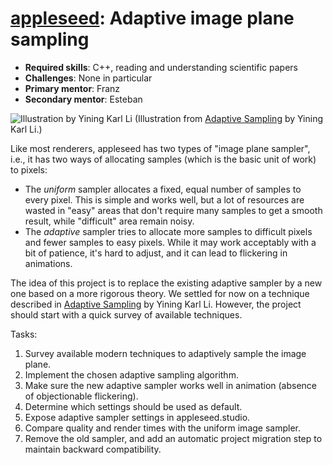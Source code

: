 # [appleseed](https://github.com/appleseedhq/appleseed): Adaptive image plane sampling

* **Required skills**: C++, reading and understanding scientific papers
* **Challenges**: None in particular
* **Primary mentor**: Franz
* **Secondary mentor**: Esteban

![Illustration by Yining Karl Li](http://blog.yiningkarlli.com/content/images/2015/Mar/adaptive_globe_baseline_vcm.png)
(Illustration from [Adaptive Sampling](http://blog.yiningkarlli.com/2015/03/adaptive-sampling.html) by Yining Karl Li.)

Like most renderers, appleseed has two types of "image plane sampler", i.e., it has two ways of allocating samples (which is the basic unit of work) to pixels:

- The *uniform* sampler allocates a fixed, equal number of samples to every pixel. This is simple and works well, but a lot of resources are wasted in "easy" areas that don't require many samples to get a smooth result, while "difficult" area remain noisy.
- The *adaptive* sampler tries to allocate more samples to difficult pixels and fewer samples to easy pixels. While it may work acceptably with a bit of patience, it's hard to adjust, and it can lead to flickering in animations.

The idea of this project is to replace the existing adaptive sampler by a new one based on a more rigorous theory. We settled for now on a technique described in [Adaptive Sampling](http://blog.yiningkarlli.com/2015/03/adaptive-sampling.html) by Yining Karl Li. However, the project should start with a quick survey of available techniques.

Tasks:

1. Survey available modern techniques to adaptively sample the image plane.
2. Implement the chosen adaptive sampling algorithm.
3. Make sure the new adaptive sampler works well in animation (absence of objectionable flickering).
4. Determine which settings should be used as default.
5. Expose adaptive sampler settings in appleseed.studio.
6. Compare quality and render times with the uniform image sampler.
7. Remove the old sampler, and add an automatic project migration step to maintain backward compatibility.

